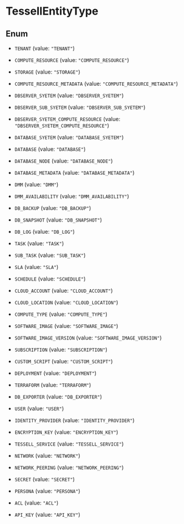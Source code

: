 

# TessellEntityType

## Enum


* `TENANT` (value: `"TENANT"`)

* `COMPUTE_RESOURCE` (value: `"COMPUTE_RESOURCE"`)

* `STORAGE` (value: `"STORAGE"`)

* `COMPUTE_RESOURCE_METADATA` (value: `"COMPUTE_RESOURCE_METADATA"`)

* `DBSERVER_SYETEM` (value: `"DBSERVER_SYETEM"`)

* `DBSERVER_SUB_SYETEM` (value: `"DBSERVER_SUB_SYETEM"`)

* `DBSERVER_SYETEM_COMPUTE_RESOURCE` (value: `"DBSERVER_SYETEM_COMPUTE_RESOURCE"`)

* `DATABASE_SYETEM` (value: `"DATABASE_SYETEM"`)

* `DATABASE` (value: `"DATABASE"`)

* `DATABASE_NODE` (value: `"DATABASE_NODE"`)

* `DATABASE_METADATA` (value: `"DATABASE_METADATA"`)

* `DMM` (value: `"DMM"`)

* `DMM_AVAILABILITY` (value: `"DMM_AVAILABILITY"`)

* `DB_BACKUP` (value: `"DB_BACKUP"`)

* `DB_SNAPSHOT` (value: `"DB_SNAPSHOT"`)

* `DB_LOG` (value: `"DB_LOG"`)

* `TASK` (value: `"TASK"`)

* `SUB_TASK` (value: `"SUB_TASK"`)

* `SLA` (value: `"SLA"`)

* `SCHEDULE` (value: `"SCHEDULE"`)

* `CLOUD_ACCOUNT` (value: `"CLOUD_ACCOUNT"`)

* `CLOUD_LOCATION` (value: `"CLOUD_LOCATION"`)

* `COMPUTE_TYPE` (value: `"COMPUTE_TYPE"`)

* `SOFTWARE_IMAGE` (value: `"SOFTWARE_IMAGE"`)

* `SOFTWARE_IMAGE_VERSION` (value: `"SOFTWARE_IMAGE_VERSION"`)

* `SUBSCRIPTION` (value: `"SUBSCRIPTION"`)

* `CUSTOM_SCRIPT` (value: `"CUSTOM_SCRIPT"`)

* `DEPLOYMENT` (value: `"DEPLOYMENT"`)

* `TERRAFORM` (value: `"TERRAFORM"`)

* `DB_EXPORTER` (value: `"DB_EXPORTER"`)

* `USER` (value: `"USER"`)

* `IDENTITY_PROVIDER` (value: `"IDENTITY_PROVIDER"`)

* `ENCRYPTION_KEY` (value: `"ENCRYPTION_KEY"`)

* `TESSELL_SERVICE` (value: `"TESSELL_SERVICE"`)

* `NETWORK` (value: `"NETWORK"`)

* `NETWORK_PEERING` (value: `"NETWORK_PEERING"`)

* `SECRET` (value: `"SECRET"`)

* `PERSONA` (value: `"PERSONA"`)

* `ACL` (value: `"ACL"`)

* `API_KEY` (value: `"API_KEY"`)



